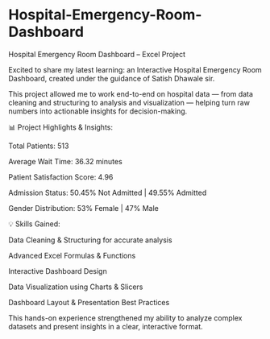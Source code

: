 # Hospital-Emergency-Room-Dashboard
Hospital Emergency Room Dashboard – Excel Project

Excited to share my latest learning: an Interactive Hospital Emergency Room Dashboard, created under the guidance of Satish Dhawale sir.

This project allowed me to work end-to-end on hospital data — from data cleaning and structuring to analysis and visualization — helping turn raw numbers into actionable insights for decision-making.

📊 Project Highlights & Insights:

Total Patients: 513

Average Wait Time: 36.32 minutes

Patient Satisfaction Score: 4.96

Admission Status: 50.45% Not Admitted | 49.55% Admitted

Gender Distribution: 53% Female | 47% Male

💡 Skills Gained:

Data Cleaning & Structuring for accurate analysis

Advanced Excel Formulas & Functions

Interactive Dashboard Design

Data Visualization using Charts & Slicers

Dashboard Layout & Presentation Best Practices

This hands-on experience strengthened my ability to analyze complex datasets and present insights in a clear, interactive format.
